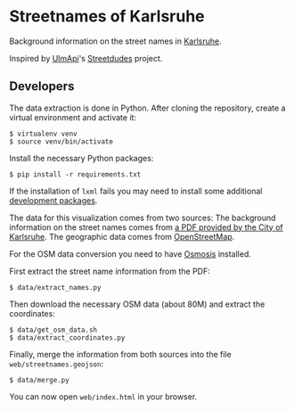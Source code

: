 Streetnames of Karlsruhe
========================
Background information on the street names in [Karlsruhe](https://en.wikipedia.org/wiki/Karlsruhe).

Inspired by [UlmApi](http://www.ulmapi.de)'s [Streetdudes](http://www.ulmapi.de/streetdudes/) project.


Developers
----------
The data extraction is done in Python. After cloning the repository, create a virtual environment
and activate it:

    $ virtualenv venv
    $ source venv/bin/activate

Install the necessary Python packages:

    $ pip install -r requirements.txt

If the installation of `lxml` fails you may need to install some additional
[development packages](https://stackoverflow.com/q/13019942/857390).

The data for this visualization comes from two sources: The background information on the street
names comes from
[a PDF provided by the City of Karlsruhe](http://www.karlsruhe.de/b3/bauen/tiefbau/strassenverkehr/strassennamenbuch.de).
The geographic data comes from [OpenStreetMap](http://www.openstreetmap.org).

For the OSM data conversion you need to have [Osmosis](http://wiki.openstreetmap.org/wiki/Osmosis) installed.

First extract the street name information from the PDF:

    $ data/extract_names.py

Then download the necessary OSM data (about 80M) and extract the coordinates:

    $ data/get_osm_data.sh
    $ data/extract_coordinates.py

Finally, merge the information from both sources into the file `web/streetnames.geojson`:

    $ data/merge.py

You can now open `web/index.html` in your browser.
